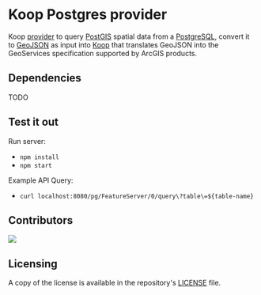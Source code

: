 # Koop Postgres provider
 Koop [provider](https://koopjs.github.io/docs/usage/provider) to query [PostGIS](https://postgis.net/) spatial data from a [PostgreSQL](https://www.postgresql.org/), convert it to [GeoJSON](https://geojson.org/) as input into [Koop](https://koopjs.github.io/) that translates GeoJSON into the GeoServices specification supported by ArcGIS products.

## Dependencies
TODO

## Test it out
Run server:
- `npm install`
- `npm start`

Example API Query:
- `curl localhost:8080/pg/FeatureServer/0/query\?table\=${table-name}`

## Contributors
<a href="https://github.com/doneill/koop-provider-pg/graphs/contributors">
  <img src="https://contributors-img.web.app/image?repo=doneill/koop-provider-pg" />
</a>

## Licensing
A copy of the license is available in the repository's [LICENSE](LICENSE) file.